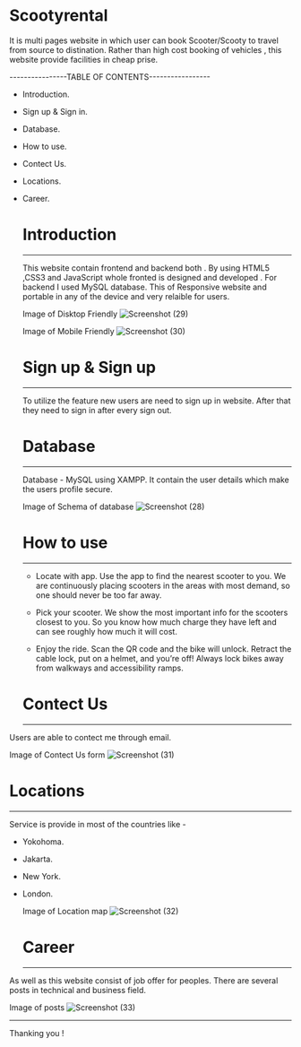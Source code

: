 # Scootyrental
It is multi pages website in which user can book Scooter/Scooty to travel from source to distination.
Rather than high cost booking of vehicles , this website provide facilities in cheap prise.

----------------TABLE OF CONTENTS-----------------
* Introduction.
* Sign up & Sign in.
* Database.
* How to use.
* Contect Us.
* Locations.
* Career.


    # Introduction
   -------------------------------------------------------------------------------------------------------------------------------------------------------------------
   This website contain frontend and backend both . By using HTML5 ,CSS3 and JavaScript whole fronted is designed and developed .
   For backend I used MySQL database.
   This of Responsive website and portable in any of the device and very relaible for users.
   
   Image of Disktop Friendly ![Screenshot (29)](https://user-images.githubusercontent.com/98105744/200952076-cf1f4a34-a44c-493d-a451-5c0e278686ec.png)
   
   Image of Mobile Friendly ![Screenshot (30)](https://user-images.githubusercontent.com/98105744/200952196-f86dd497-ed21-4398-902e-a818e90afdef.png)

   
   
   
     # Sign up & Sign up
    ------------------------------------------------------------------------------------------------------------------------------------------------------------------
   To utilize the feature  new users are need to sign up in website.
   After that they need to sign in after every sign out.
   
   
   
   
     # Database
    -----------------------------------------------------------------------------------------------------------------------------------------------------------------
  Database - MySQL using XAMPP.
  It contain the user details which make the users profile secure.
  
  Image of Schema of database 
  ![Screenshot (28)](https://user-images.githubusercontent.com/98105744/200953885-f7136a28-7f27-40d5-924d-5b2b8a927ed8.png)
  
  
  
     # How to use
    ------------------------------------------------------------------------------------------------------------------------------------------------------------------
    
    * Locate with app.
  Use the app to find the nearest scooter to you. We are continuously placing scooters in the areas with most demand, so one should never be too far away.
    
    * Pick your scooter.
  We show the most important info for the scooters closest to you. So you know how much charge they have left and can see roughly how much it will cost.

    * Enjoy the ride.
  Scan the QR code and the bike will unlock. Retract the cable lock, put on a helmet, and you’re off! Always lock bikes away from walkways and accessibility ramps.



     # Contect Us
    ------------------------------------------------------------------------------------------------------------------------------------------------------------------ 
 Users are able to contect me through email.
 
 Image of Contect Us form 
![Screenshot (31)](https://user-images.githubusercontent.com/98105744/200956019-c5528a8a-6dd3-45f3-9381-a6ef8b2e128f.png)



   # Locations 
  --------------------------------------------------------------------------------------------------------------------------------------------------------------------
Service is provide in most of the countries like -
 * Yokohoma.
 * Jakarta.
 * New York.
 * London.
    
    Image of Location map
    ![Screenshot (32)](https://user-images.githubusercontent.com/98105744/200957479-e1f0f80c-2345-4262-997c-4841a4294ac9.png)
    
    
     # Career
   -------------------------------------------------------------------------------------------------------------------------------------------------------------------
  As well as this website consist of job offer for peoples.
  There are several posts in technical and business field.
  
  
  Image of posts 
![Screenshot (33)](https://user-images.githubusercontent.com/98105744/200958605-44ec7c34-1b70-4986-b7b8-976aacbf2395.png)

 ----------------------------------------------------------------------------------------------------------------------------------------------------------------------


Thanking you !
